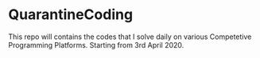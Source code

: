 # QuarantineCoding
This repo will contains the codes that I solve daily on various Competetive Programming Platforms.
Starting from 3rd April 2020.
